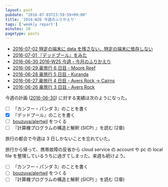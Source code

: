 ```yaml
---
layout: post
pubdate: "2016-07-03T23:59:59+09:00"
title: '2016-W26 今週のふりかえり'
tags: ['weekly report']
minutes: 10
pagetype: posts
---
```

- [2016-07-02 特定の端末に data を残さない、特定の端末に依存しない][2016-07-02]
- [2016-07-01 『デッドプール』をみた][2016-07-01]
- [2016-06-30 2016-W25 今週・今月のふりかえり][2016-06-30]
- [2016-06-29 豪旅行 6 日目 - Moore Reef][2016-06-29]
- [2016-06-28 豪旅行 5 日目 - Kuranda][2016-06-28]
- [2016-06-27 豪旅行 4 日目 - Ayers Rock -> Cairns][2016-06-27]
- [2016-06-26 豪旅行 3 日目 - Ayers Rock][2016-06-26]

今週の計画 ([2016-06-30][]) に対する実績は次のようになった。

- [ ] 『カンフー・パンダ 3』のことを書く
- [x] 『デッドプール』のことを書く
- [ ] [bouzuya/alertwil][] をつくる
- [ ] 『計算機プログラムの構造と解釈 (SICP) 』を読む (2章)

旅行の都合で今週は 3 日しかないことを忘れていた。

旅行から帰って、携帯故障の反省から cloud service の account や pc の local file を整理しているうちに過ぎてしまった。来週も続けよう。

- [ ] 『カンフー・パンダ 3』のことを書く
- [ ] [bouzuya/alertwil][] をつくる
- [ ] 『計算機プログラムの構造と解釈 (SICP) 』を読む (2章)

[2016-06-19]: http://blog.bouzuya.net/2016/06/19/
[2016-06-26]: http://blog.bouzuya.net/2016/06/26/
[2016-06-27]: http://blog.bouzuya.net/2016/06/27/
[2016-06-28]: http://blog.bouzuya.net/2016/06/28/
[2016-06-29]: http://blog.bouzuya.net/2016/06/29/
[2016-06-30]: http://blog.bouzuya.net/2016/06/30/
[2016-07-01]: http://blog.bouzuya.net/2016/07/01/
[2016-07-02]: http://blog.bouzuya.net/2016/07/02/
[bouzuya/alertwil]: https://github.com/bouzuya/alertwil
